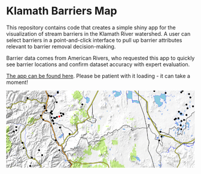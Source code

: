 # Klamath Barriers Map

This repository contains code that creates a simple shiny app for the
visualization of stream barriers in the Klamath River watershed. A user can
select barriers in a point-and-click interface to pull up barrier attributes
relevant to barrier removal decision-making.

Barrier data comes from American Rivers, who requested this app to quickly
see barrier locations and confirm dataset accuracy with expert evaluation.

[The app can be found here](https://lucyrandrews.shinyapps.io/klamathar/).
Please be patient with it loading - it can take a moment!

![slice of Klamath River watershed map with barrier locations](https://github.com/lucyrandrews/klamathAR/blob/main/images/klamath_banner.png "slice of Klamath River watershed map with barrier locations")
